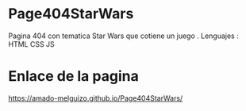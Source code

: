 # Page404StarWars
Pagina 404 con tematica Star Wars que cotiene un juego . Lenguajes : HTML CSS JS

# Enlace de la pagina
https://amado-melguizo.github.io/Page404StarWars/
